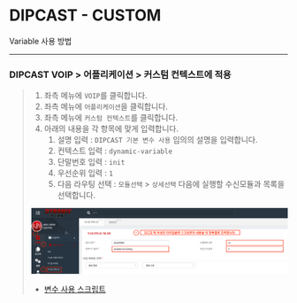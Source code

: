 # DIPCAST - CUSTOM

Variable 사용 방법
***

### DIPCAST VOIP > 어플리케이션 > 커스텀 컨텍스트에 적용
>
> 1. 좌측 메뉴에 ```VOIP```를 클릭합니다.
> 1. 좌측 메뉴에 ```어플리케이션```을 클릭합니다.
> 1. 좌측 메뉴에 ```커스텀 컨텍스트```를 클릭합니다.
> 1. 아래의 내용을 각 항목에 맞게 입력합니다.
>       1. 설명 입력 : ```DIPCAST 기본 변수 사용``` 임의의 설명을 입력합니다.
>       1. 컨텍스트 입력 : ```dynamic-variable```
>       1. 단말번호 입력 : ```init```
>       1. 우선순위 입력 : ```1```
>       1. 다음 라우팅 선택 : ```모듈선택``` >  ```상세선택``` 다음에 실행할 수신모듈과 목록을 선택합니다. 
> <img src="resources/images/dcce-custom-context.png"> 
>
> * [변수 사용 스크립트](resources/templates/extensions__61-1-dynamic-variable.conf)

